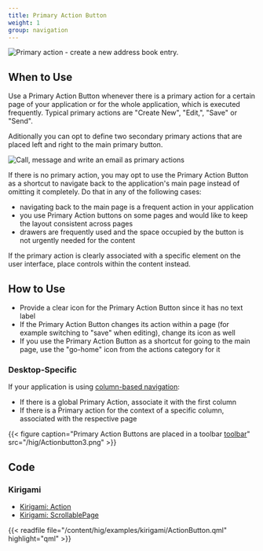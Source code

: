 ```yaml
---
title: Primary Action Button
weight: 1
group: navigation
---
```


![Primary action - create a new address book
entry.](/hig/Actionbutton1.png)

When to Use
-----------

Use a Primary Action Button whenever there is a primary action for a
certain page of your application or for the whole application, which is
executed frequently. Typical primary actions are "Create New",
"Edit,", "Save" or "Send".

Aditionally you can opt to define two secondary primary actions that are
placed left and right to the main primary button.

![Call, message and write an email as primary
actions](/hig/Actionbutton2.png)

If there is no primary action, you may opt to use the Primary Action
Button as a shortcut to navigate back to the application's main page
instead of omitting it completely. Do that in any of the following
cases:

-   navigating back to the main page is a frequent action in your
    application
-   you use Primary Action buttons on some pages and would like to keep
    the layout consistent across pages
-   drawers are frequently used and the space occupied by the button is
    not urgently needed for the content

If the primary action is clearly associated with a specific element on
the user interface, place controls within the content instead.

How to Use
----------

-   Provide a clear icon for the Primary Action Button since it has no
    text label
-   If the Primary Action Button changes its action within a page (for
    example switching to "save" when editing), change its icon as well
-   If you use the Primary Action Button as a shortcut for going to the
    main page, use the "go-home" icon from the actions category for it

### Desktop-Specific

If your application is using [column-based navigation](/hig/patterns/navigation/column):

-   If there is a global Primary Action, associate it with the first
    column
-   If there is a Primary action for the context of a specific column,
    associated with the respective page

{{< figure caption="Primary Action Buttons are placed in a toolbar [toolbar](../toolbar)" src="/hig/Actionbutton3.png" >}}

Code
----

### Kirigami

-  [Kirigami: Action](docs:kirigami2;Action)
-  [Kirigami: ScrollablePage](docs:kirigami2;ScrollablePage)

{{< readfile file="/content/hig/examples/kirigami/ActionButton.qml" highlight="qml" >}}
